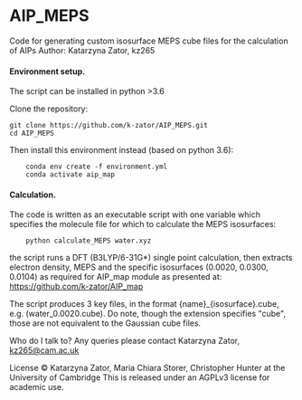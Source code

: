 # AIP_MEPS
Code for generating custom isosurface MEPS cube files for the calculation of AIPs
Author: Katarzyna Zator, kz265

#### Environment setup.
The script can be installed in python >3.6

Clone the repository:

    git clone https://github.com/k-zator/AIP_MEPS.git
    cd AIP_MEPS

Then install this environment instead (based on python 3.6):

        conda env create -f environment.yml
        conda activate aip_map

#### Calculation.

The code is written as an executable script with one variable which specifies the molecule file 
for which to calculate the MEPS isosurfaces:

        python calculate_MEPS water.xyz

the script runs a DFT (B3LYP/6-31G*) single point calculation, then extracts electron density, MEPS 
and the specific isosurfaces (0.0020, 0.0300, 0.0104) as required for AIP_map module as presented at:
https://github.com/k-zator/AIP_map

The script produces 3 key files, in the format {name}_{isosurface}.cube, e.g. (water_0.0020.cube).
Do note, though the extension specifies "cube", those are not equivalent to the Gaussian cube files.


Who do I talk to?
Any queries please contact Katarzyna Zator, kz265@cam.ac.uk

License
© Katarzyna Zator, Maria Chiara Storer, Christopher Hunter at the University of Cambridge
This is released under an AGPLv3 license for academic use.

